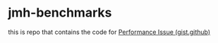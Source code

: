 # jmh-benchmarks

this is repo that contains the code for [Performance Issue (gist.github)](https://gist.github.com/DimkaGorhover/196d1fa079b16a5f24907a68def020af)